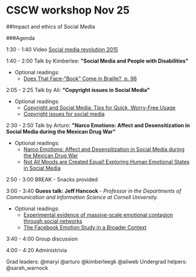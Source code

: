 # CSCW workshop Nov 25 
##Impact and ethics of Social Media

###Agenda

1:30 - 1:40 Video [Social media revolution 2015](https://www.youtube.com/watch?v=0eUeL3n7fDs)

1:40 - 2:00 Talk by Kimberlee: **"Social Media and People with Disabilities"**
 
  * Optional readings: 
    - [Does That Face-“Book” Come in Braille?, p. 96](http://ir.nmu.org.ua/bitstream/handle/123456789/145746/ee631201968ec8d6d413a149c6bc87ab.pdf?sequence=1)

2:05 - 2:25 Talk by Ali: **"Copyright issues in Social Media"**

  * Optional readings:
    - [Copyright and Social Media: Tips for Quick, Worry-Free Usage](http://www.tnla.org/?page=TL64_2_copyright)
    - [Copyright issues for social media](https://www.legalzoom.com/articles/copyright-issues-for-social-media)

2:30 - 2:50 Talk by Arturo: **"Narco Emotions: Affect and Desensitization in Social Media during the Mexican Drug War"**

  * Optional readings:
    - [Narco Emotions: Affect and Desensitization in Social Media during the Mexican Drug War](http://research.microsoft.com/pubs/208580/affect_desensitize-v29.pdf)
    - [Not All Moods are Created Equal! Exploring Human Emotional States in Social Media](http://research.microsoft.com/pubs/167866/icwsm_12_1.pdf)
  
2:50 - 3:00 BREAK - Snacks provided

3:00 - 3:40 **Guess talk: Jeff Hancock** - *Professor in the Departments of Communication and Information Science at Cornell University.*

  * Optional readings:
    - [Experimental evidence of massive-scale emotional contagion through social networks](http://www.pnas.org/content/111/24/8788.full)
    - [The Facebook Emotion Study in a Broader Context](http://www.scilogs.com/from_the_lab_bench/the-facebook-emotion-study-in-a-broader-context/)

3:40 - 4:00 Group discussion

4:00 - 4:20 Administrivia 

Grad leaders: @maryi  @arturo @kimberleegk @aliweb 
Undergrad helpers: @sarah_warnock
